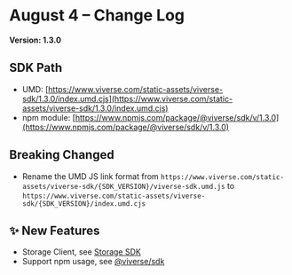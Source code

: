 # August 4 – Change Log

**Version: 1.3.0**

## SDK Path

* UMD: [https://www.viverse.com/static-assets/viverse-sdk/1.3.0/index.umd.cjs](https://www.viverse.com/static-assets/viverse-sdk/1.3.0/index.umd.cjs)
* npm module: [https://www.npmjs.com/package/@viverse/sdk/v/1.3.0](https://www.npmjs.com/package/@viverse/sdk/v/1.3.0)

## **Breaking Changed**

* Rename the UMD JS link format from `https://www.viverse.com/static-assets/viverse-sdk/{SDK_VERSION}/viverse-sdk.umd.js` to `https://www.viverse.com/static-assets/viverse-sdk/{SDK_VERSION}/index.umd.cjs`

## **✨ New Features**

* Storage Client, see [Storage SDK](../../storage-sdk.md)
* Support npm usage, see [@viverse/sdk](https://www.npmjs.com/package/@viverse/sdk)
